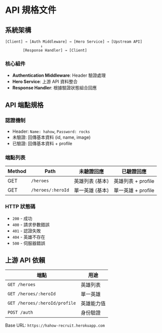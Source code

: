 # API 規格文件

## 系統架構

```
[Client] → [Auth Middleware] → [Hero Service] → [Upstream API]
                ↓
        [Response Handler] → [Client]
```

### 核心組件

- **Authentication Middleware**: Header 驗證處理
- **Hero Service**: 上游 API 資料整合
- **Response Handler**: 根據驗證狀態組合回應

## API 端點規格

### 認證機制

- Header: `Name: hahow`, `Password: rocks`
- 未驗證: 回傳基本資料 (id, name, image)
- 已驗證: 回傳基本資料 + profile

### 端點列表

| Method | Path              | 未驗證回應      | 已驗證回應         |
| ------ | ----------------- | --------------- | ------------------ |
| GET    | `/heroes`         | 英雄列表 (基本) | 英雄列表 + profile |
| GET    | `/heroes/:heroId` | 單一英雄 (基本) | 單一英雄 + profile |

### HTTP 狀態碼

- `200` - 成功
- `400` - 請求參數錯誤
- `401` - 認證失敗
- `404` - 英雄不存在
- `500` - 伺服器錯誤

## 上游 API 依賴

| 端點                          | 用途       |
| ----------------------------- | ---------- |
| `GET /heroes`                 | 英雄列表   |
| `GET /heroes/:heroId`         | 單一英雄   |
| `GET /heroes/:heroId/profile` | 英雄能力值 |
| `POST /auth`                  | 身份驗證   |

Base URL: `https://hahow-recruit.herokuapp.com`

